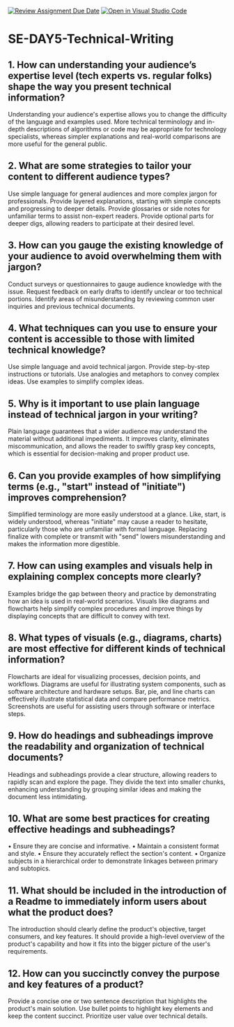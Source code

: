 [![Review Assignment Due Date](https://classroom.github.com/assets/deadline-readme-button-22041afd0340ce965d47ae6ef1cefeee28c7c493a6346c4f15d667ab976d596c.svg)](https://classroom.github.com/a/zsAR-pyY)
[![Open in Visual Studio Code](https://classroom.github.com/assets/open-in-vscode-2e0aaae1b6195c2367325f4f02e2d04e9abb55f0b24a779b69b11b9e10269abc.svg)](https://classroom.github.com/online_ide?assignment_repo_id=18438653&assignment_repo_type=AssignmentRepo)
# SE-DAY5-Technical-Writing
## 1. How can understanding your audience’s expertise level (tech experts vs. regular folks) shape the way you present technical information?
Understanding your audience's expertise allows you to change the difficulty of the language and examples used. More technical terminology and in-depth descriptions of algorithms or code may be appropriate for technology specialists, whereas simpler explanations and real-world comparisons are more useful for the general public.

## 2. What are some strategies to tailor your content to different audience types?
Use simple language for general audiences and more complex jargon for professionals. Provide layered explanations, starting with simple concepts and progressing to deeper details. Provide glossaries or side notes for unfamiliar terms to assist non-expert readers. Provide optional parts for deeper digs, allowing readers to participate at their desired level.

## 3. How can you gauge the existing knowledge of your audience to avoid overwhelming them with jargon?
Conduct surveys or questionnaires to gauge audience knowledge with the issue. Request feedback on early drafts to identify unclear or too technical portions. Identify areas of misunderstanding by reviewing common user inquiries and previous technical documents.

## 4. What techniques can you use to ensure your content is accessible to those with limited technical knowledge?
Use simple language and avoid technical jargon. Provide step-by-step instructions or tutorials. Use analogies and metaphors to convey complex ideas. Use examples to simplify complex ideas.

## 5. Why is it important to use plain language instead of technical jargon in your writing?
Plain language guarantees that a wider audience may understand the material without additional impediments. It improves clarity, eliminates miscommunication, and allows the reader to swiftly grasp key concepts, which is essential for decision-making and proper product use.

## 6. Can you provide examples of how simplifying terms (e.g., "start" instead of "initiate") improves comprehension?
Simplified terminology are more easily understood at a glance. Like, start, is widely understood, whereas "initiate" may cause a reader to hesitate, particularly those who are unfamiliar with formal language. Replacing finalize with complete or transmit with "send" lowers misunderstanding and makes the information more digestible.

## 7. How can using examples and visuals help in explaining complex concepts more clearly?
Examples bridge the gap between theory and practice by demonstrating how an idea is used in real-world scenarios. Visuals like diagrams and flowcharts help simplify complex procedures and improve things by displaying concepts that are difficult to convey with text.

## 8. What types of visuals (e.g., diagrams, charts) are most effective for different kinds of technical information?
Flowcharts are ideal for visualizing processes, decision points, and workflows. Diagrams are useful for illustrating system components, such as software architecture and hardware setups. Bar, pie, and line charts can effectively illustrate statistical data and compare performance metrics. Screenshots are useful for assisting users through software or interface steps.

## 9. How do headings and subheadings improve the readability and organization of technical documents?
Headings and subheadings provide a clear structure, allowing readers to rapidly scan and explore the page. They divide the text into smaller chunks, enhancing understanding by grouping similar ideas and making the document less intimidating.

## 10. What are some best practices for creating effective headings and subheadings?
• Ensure they are concise and informative.
• Maintain a consistent format and style.
• Ensure they accurately reflect the section's content.
• Organize subjects in a hierarchical order to demonstrate linkages between primary and subtopics.

## 11. What should be included in the introduction of a Readme to immediately inform users about what the product does?
The introduction should clearly define the product's objective, target consumers, and key features. It should provide a high-level overview of the product's capability and how it fits into the bigger picture of the user's requirements.

## 12. How can you succinctly convey the purpose and key features of a product?
Provide a concise one or two sentence description that highlights the product's main solution. 
Use bullet points to highlight key elements and keep the content succinct. 
Prioritize user value over technical details.

